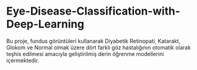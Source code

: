 # Eye-Disease-Classification-with-Deep-Learning
Bu proje, fundus görüntüleri kullanarak Diyabetik Retinopati, Katarakt, Glokom ve Normal olmak üzere dört farklı göz hastalığının otomatik olarak teşhis edilmesi amacıyla geliştirilmiş derin öğrenme modellerini içermektedir.
